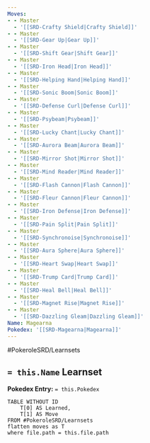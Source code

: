 ```yaml
---
Moves:
- - Master
  - '[[SRD-Crafty Shield|Crafty Shield]]'
- - Master
  - '[[SRD-Gear Up|Gear Up]]'
- - Master
  - '[[SRD-Shift Gear|Shift Gear]]'
- - Master
  - '[[SRD-Iron Head|Iron Head]]'
- - Master
  - '[[SRD-Helping Hand|Helping Hand]]'
- - Master
  - '[[SRD-Sonic Boom|Sonic Boom]]'
- - Master
  - '[[SRD-Defense Curl|Defense Curl]]'
- - Master
  - '[[SRD-Psybeam|Psybeam]]'
- - Master
  - '[[SRD-Lucky Chant|Lucky Chant]]'
- - Master
  - '[[SRD-Aurora Beam|Aurora Beam]]'
- - Master
  - '[[SRD-Mirror Shot|Mirror Shot]]'
- - Master
  - '[[SRD-Mind Reader|Mind Reader]]'
- - Master
  - '[[SRD-Flash Cannon|Flash Cannon]]'
- - Master
  - '[[SRD-Fleur Cannon|Fleur Cannon]]'
- - Master
  - '[[SRD-Iron Defense|Iron Defense]]'
- - Master
  - '[[SRD-Pain Split|Pain Split]]'
- - Master
  - '[[SRD-Synchronoise|Synchronoise]]'
- - Master
  - '[[SRD-Aura Sphere|Aura Sphere]]'
- - Master
  - '[[SRD-Heart Swap|Heart Swap]]'
- - Master
  - '[[SRD-Trump Card|Trump Card]]'
- - Master
  - '[[SRD-Heal Bell|Heal Bell]]'
- - Master
  - '[[SRD-Magnet Rise|Magnet Rise]]'
- - Master
  - '[[SRD-Dazzling Gleam|Dazzling Gleam]]'
Name: Magearna
Pokedex: '[[SRD-Magearna|Magearna]]'
---
```


#PokeroleSRD/Learnsets

## `= this.Name` Learnset

**Pokedex Entry:** `= this.Pokedex`

```dataview
TABLE WITHOUT ID
    T[0] AS Learned,
    T[1] AS Move
FROM #PokeroleSRD/Learnsets
flatten moves as T
where file.path = this.file.path
```
